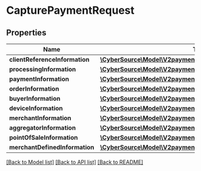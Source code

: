 # CapturePaymentRequest

## Properties
Name | Type | Description | Notes
------------ | ------------- | ------------- | -------------
**clientReferenceInformation** | [**\CyberSource\Model\V2paymentsClientReferenceInformation**](V2paymentsClientReferenceInformation.md) |  | [optional] 
**processingInformation** | [**\CyberSource\Model\V2paymentsidcapturesProcessingInformation**](V2paymentsidcapturesProcessingInformation.md) |  | [optional] 
**paymentInformation** | [**\CyberSource\Model\V2paymentsidcapturesPaymentInformation**](V2paymentsidcapturesPaymentInformation.md) |  | [optional] 
**orderInformation** | [**\CyberSource\Model\V2paymentsidcapturesOrderInformation**](V2paymentsidcapturesOrderInformation.md) |  | [optional] 
**buyerInformation** | [**\CyberSource\Model\V2paymentsidcapturesBuyerInformation**](V2paymentsidcapturesBuyerInformation.md) |  | [optional] 
**deviceInformation** | [**\CyberSource\Model\V2paymentsDeviceInformation**](V2paymentsDeviceInformation.md) |  | [optional] 
**merchantInformation** | [**\CyberSource\Model\V2paymentsidcapturesMerchantInformation**](V2paymentsidcapturesMerchantInformation.md) |  | [optional] 
**aggregatorInformation** | [**\CyberSource\Model\V2paymentsidcapturesAggregatorInformation**](V2paymentsidcapturesAggregatorInformation.md) |  | [optional] 
**pointOfSaleInformation** | [**\CyberSource\Model\V2paymentsidcapturesPointOfSaleInformation**](V2paymentsidcapturesPointOfSaleInformation.md) |  | [optional] 
**merchantDefinedInformation** | [**\CyberSource\Model\V2paymentsMerchantDefinedInformation[]**](V2paymentsMerchantDefinedInformation.md) | TBD | [optional] 

[[Back to Model list]](../README.md#documentation-for-models) [[Back to API list]](../README.md#documentation-for-api-endpoints) [[Back to README]](../README.md)


